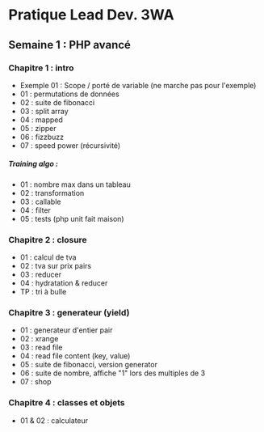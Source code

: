 # Pratique Lead Dev. 3WA

## Semaine 1 : PHP avancé

### Chapitre 1 : intro

- Exemple 01 : Scope / porté de variable (ne marche pas pour l'exemple)
- 01 : permutations de données
- 02 : suite de fibonacci
- 03 : split array
- 04 : mapped
- 05 : zipper
- 06 : fizzbuzz
- 07 : speed power (récursivité)

##### Training algo :

- 01 : nombre max dans un tableau
- 02 : transformation
- 03 : callable
- 04 : filter
- 05 : tests (php unit fait maison)

### Chapitre 2 : closure

- 01 : calcul de tva
- 02 : tva sur prix pairs
- 03 : reducer
- 04 : hydratation & reducer
- TP : tri à bulle

### Chapitre 3 : generateur (yield)

- 01 : generateur d'entier pair
- 02 : xrange
- 03 : read file
- 04 : read file content (key, value)
- 05 : suite de fibonacci, version generator
- 06 : suite de nombre, affiche "1" lors des multiples de 3
- 07 : shop

### Chapitre 4 : classes et objets

- 01 & 02 : calculateur
